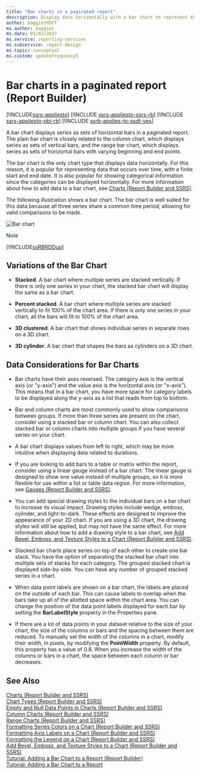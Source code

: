 ```yaml
---
title: "Bar charts in a paginated report"
description: Display data horizontally with a bar chart to represent data in a paginated report with a finite start and end date in Report Builder.
author: maggiesMSFT
ms.author: maggies
ms.date: 03/03/2017
ms.service: reporting-services
ms.subservice: report-design
ms.topic: conceptual
ms.custom: updatefrequency5
---
```

# Bar charts in a paginated report (Report Builder)

[!INCLUDE[ssrs-appliesto](../../includes/ssrs-appliesto.md)] [!INCLUDE [ssrs-appliesto-ssrs-rb](../../includes/ssrs-appliesto-ssrs-rb.md)] [!INCLUDE [ssrs-appliesto-pbi-rb](../../includes/ssrs-appliesto-pbi-rb.md)] [!INCLUDE [ssrb-applies-to-ssdt-yes](../../includes/ssrb-applies-to-ssdt-yes.md)]

  A bar chart displays series as sets of horizontal bars in a paginated report. The plain bar chart is closely related to the column chart, which displays series as sets of vertical bars, and the range bar chart, which displays series as sets of horizontal bars with varying beginning and end points.  
  
 The bar chart is the only chart type that displays data horizontally. For this reason, it is popular for representing data that occurs over time, with a finite start and end date. It is also popular for showing categorical information since the categories can be displayed horizontally. For more information about how to add data to a bar chart, see [Charts &#40;Report Builder and SSRS&#41;](../../reporting-services/report-design/charts-report-builder-and-ssrs.md).  
  
 The following illustration shows a bar chart. The bar chart is well suited for this data because all three series share a common time period, allowing for valid comparisons to be made.  
  
 ![Bar chart](../../reporting-services/report-design/media/barchart.gif "Bar chart")  
  
> [!NOTE]  
>  [!INCLUDE[ssRBRDDup](../../includes/ssrbrddup-md.md)]  
  
## Variations of the Bar Chart  
  
-   **Stacked**. A bar chart where multiple series are stacked vertically. If there is only one series in your chart, the stacked bar chart will display the same as a bar chart.  
  
-   **Percent stacked**. A bar chart where multiple series are stacked vertically to fit 100% of the chart area. If there is only one series in your chart, all the bars will fit to 100% of the chart area.  
  
-   **3D clustered**. A bar chart that shows individual series in separate rows on a 3D chart.  
  
-   **3D cylinder**. A bar chart that shapes the bars as cylinders on a 3D chart.  
  
## Data Considerations for Bar Charts  
  
-   Bar charts have their axes reversed. The category axis is the vertical axis (or "y-axis") and the value axis is the horizontal axis (or "x-axis"). This means that in a bar chart, you have more space for category labels to be displayed along the y-axis as a list that reads from top to bottom.  
  
-   Bar and column charts are most commonly used to show comparisons between groups. If more than three series are present on the chart, consider using a stacked bar or column chart. You can also collect stacked bar or column charts into multiple groups if you have several series on your chart.  
  
-   A bar chart displays values from left to right, which may be more intuitive when displaying data related to durations.  
  
-   If you are looking to add bars to a table or matrix within the report, consider using a linear gauge instead of a bar chart. The linear gauge is designed to show one value instead of multiple groups, so it is more flexible for use within a list or table data region. For more information, see [Gauges &#40;Report Builder and SSRS&#41;](../../reporting-services/report-design/gauges-report-builder-and-ssrs.md).  
  
-   You can add special drawing styles to the individual bars on a bar chart to increase its visual impact. Drawing styles include wedge, emboss, cylinder, and light-to-dark. These effects are designed to improve the appearance of your 2D chart. If you are using a 3D chart, the drawing styles will still be applied, but may not have the same effect. For more information about how to add a drawing style to a bar chart, see [Add Bevel, Emboss, and Texture Styles to a Chart &#40;Report Builder and SSRS&#41;](../../reporting-services/report-design/chart-effects-add-bevel-emboss-or-texture-report-builder.md).  
  
-   Stacked bar charts place series on top of each other to create one bar stack. You have the option of separating the stacked bar chart into multiple sets of stacks for each category. The grouped stacked chart is displayed side-by-side. You can have any number of grouped stacked series in a chart.  
  
-   When data point labels are shown on a bar chart, the labels are placed on the outside of each bar. This can cause labels to overlap when the bars take up all of the allotted space within the chart area. You can change the position of the data point labels displayed for each bar by setting the **BarLabelStyle** property in the Properties pane.  
  
-   If there are a lot of data points in your dataset relative to the size of your chart, the size of the columns or bars and the spacing between them are reduced. To manually set the width of the columns in a chart, modify their width, in pixels, by modifying the **PointWidth** property. By default, this property has a value of 0.8. When you increase the width of the columns or bars in a chart, the space between each column or bar decreases.  
  
## See Also  
 [Charts &#40;Report Builder and SSRS&#41;](../../reporting-services/report-design/charts-report-builder-and-ssrs.md)   
 [Chart Types &#40;Report Builder and SSRS&#41;](../../reporting-services/report-design/chart-types-report-builder-and-ssrs.md)   
 [Empty and Null Data Points in Charts &#40;Report Builder and SSRS&#41;](../../reporting-services/report-design/empty-and-null-data-points-in-charts-report-builder-and-ssrs.md)   
 [Column Charts &#40;Report Builder and SSRS&#41;](../../reporting-services/report-design/column-charts-report-builder-and-ssrs.md)   
 [Range Charts &#40;Report Builder and SSRS&#41;](../../reporting-services/report-design/range-charts-report-builder-and-ssrs.md)   
 [Formatting Series Colors on a Chart &#40;Report Builder and SSRS&#41;](../../reporting-services/report-design/formatting-series-colors-on-a-chart-report-builder-and-ssrs.md)   
 [Formatting Axis Labels on a Chart &#40;Report Builder and SSRS&#41;](../../reporting-services/report-design/formatting-axis-labels-on-a-chart-report-builder-and-ssrs.md)   
 [Formatting the Legend on a Chart &#40;Report Builder and SSRS&#41;](../../reporting-services/report-design/chart-legend-formatting-report-builder.md)   
 [Add Bevel, Emboss, and Texture Styles to a Chart &#40;Report Builder and SSRS&#41;](../../reporting-services/report-design/chart-effects-add-bevel-emboss-or-texture-report-builder.md)   
 [Tutorial: Adding a Bar Chart to a Report (Report Builder)](../tutorial-add-a-bar-chart-to-your-report-report-builder.md)   
 [Tutorial: Adding a Bar Chart to a Report](/previous-versions/sql/sql-server-2008-r2/cc281302(v=sql.105))  
  
